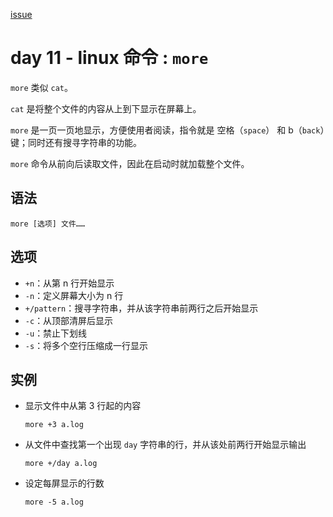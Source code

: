 [issue](https://api.github.com/repos/hoperyy/blog/issues/80)

# day 11 - linux 命令 : `more`

`more` 类似 `cat`。

`cat` 是将整个文件的内容从上到下显示在屏幕上。

`more` 是一页一页地显示，方便使用者阅读，指令就是 空格（`space`） 和 b（`back`）键；同时还有搜寻字符串的功能。

`more` 命令从前向后读取文件，因此在启动时就加载整个文件。

## 语法

```
more [选项] 文件……
```

## 选项
    
+   `+n`：从第 n 行开始显示
+   `-n`：定义屏幕大小为 n 行
+   `+/pattern`：搜寻字符串，并从该字符串前两行之后开始显示
+   `-c`：从顶部清屏后显示
+   `-u`：禁止下划线
+   `-s`：将多个空行压缩成一行显示
        
## 实例

+   显示文件中从第 3 行起的内容

    `more +3 a.log`
    
+   从文件中查找第一个出现 `day` 字符串的行，并从该处前两行开始显示输出

    `more +/day a.log`
    
+   设定每屏显示的行数

    `more -5 a.log`
    




